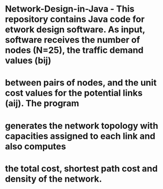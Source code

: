 # Network-Design-in-Java - This repository contains Java code for etwork design software. As input, software receives the number of nodes (N=25), the traffic demand values (bij)
# between pairs of nodes, and the unit cost values for the potential links (aij). The program
# generates the network topology with capacities assigned to each link and also computes
# the total cost, shortest path cost and density of the network.
